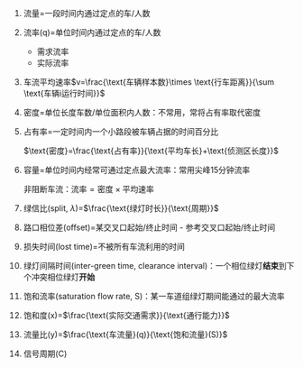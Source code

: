 1. 流量=一段时间内通过定点的车/人数

2. 流率(q)=单位时间内通过定点的车/人数

   - 需求流率
   - 实际流率

3. 车流平均速率$v=\frac{\text{车辆样本数}\times \text{行车距离}}{\sum \text{车辆i运行时间}}$

4. 密度=单位长度车数/单位面积内人数：不常用，常将占有率取代密度

5. 占有率=一定时间内一个小路段被车辆占据的时间百分比

   $\text{密度}=\frac{\text{占有率}}{\text{平均车长}+\text{侦测区长度}}$

6. 容量=单位时间内经常可通过定点最大流率：常用尖峰15分钟流率

   非阻断车流：$\text{流率}=\text{密度}\times \text{平均速率}$

7. 绿信比(split, $\lambda$)=$\frac{\text{绿灯时长}}{\text{周期}}$

8. 路口相位差(offset)=某交叉口起始/终止时间 - 参考交叉口起始/终止时间

9. 损失时间(lost time)=不被所有车流利用的时间

10. 绿灯间隔时间(inter-green time, clearance interval)：一个相位绿灯**结束**到下个冲突相位绿灯**开始**

11. 饱和流率(saturation flow rate, S)：某一车道组绿灯期间能通过的最大流率

12. 饱和度(x)=$\frac{\text{实际交通需求}}{\text{通行能力}}$

13. 流量比(y)=$\frac{\text{车流量}(q)}{\text{饱和流量}(S)}$

14. 信号周期(C)
